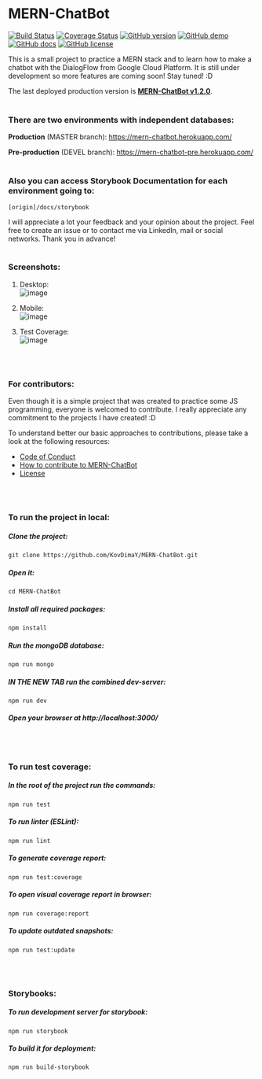 # MERN-ChatBot

[![Build Status](https://travis-ci.com/KovDimaY/MERN-ChatBot.svg?branch=master)](https://travis-ci.com/KovDimaY/MERN-ChatBot)
[![Coverage Status](https://coveralls.io/repos/github/KovDimaY/MERN-ChatBot/badge.svg?branch=master)](https://coveralls.io/github/KovDimaY/MERN-ChatBot?branch=master)
[![GitHub version](https://img.shields.io/badge/version-1.2.0-yellow.svg)](https://github.com/KovDimaY/MERN-ChatBot/releases)
[![GitHub demo](https://img.shields.io/badge/demo-available-ff3399.svg)](https://mern-chatbot.herokuapp.com/)
[![GitHub docs](https://img.shields.io/badge/docs-storybook-00ccff.svg)](https://mern-chatbot.herokuapp.com/docs/storybook)
[![GitHub license](https://img.shields.io/badge/license-MIT-blue.svg)](https://github.com/KovDimaY/MERN-ChatBot/blob/master/LICENSE)

This is a small project to practice a MERN stack and to learn how to make a chatbot with the DialogFlow from Google Cloud Platform. It is still under development so more features are coming soon! Stay tuned! :D

The last deployed production version is [**MERN-ChatBot v1.2.0**](https://github.com/KovDimaY/MERN-ChatBot/releases). 
<br>
<br>

### There are two environments with independent databases:

**Production** (MASTER branch): https://mern-chatbot.herokuapp.com/

**Pre-production** (DEVEL branch): https://mern-chatbot-pre.herokuapp.com/
<br>
<br>

### Also you can access Storybook Documentation for each environment going to:
```
[origin]/docs/storybook
```

I will appreciate a lot your feedback and your opinion about the project. Feel free to create an issue or to contact me via LinkedIn, mail or social networks.
Thank you in advance!
<br>
<br>

### Screenshots:
1) Desktop:<br>
![image](https://user-images.githubusercontent.com/26466644/50377510-09d1ad80-061f-11e9-8835-ccd79f75b905.png)

2) Mobile:<br>
![image](https://user-images.githubusercontent.com/26466644/50377555-c7f53700-061f-11e9-9799-7f7dcf444927.png)

3) Test Coverage:<br>
![image](https://user-images.githubusercontent.com/26466644/56457413-e293ae80-637a-11e9-8531-c851c73022a8.png)
<br>
<br>



### For contributors:
Even though it is a simple project that was created to practice some JS programming, everyone is welcomed to contribute. I really appreciate any commitment to the projects I have created! :D

To understand better our basic approaches to contributions, please take a look at the following resources: 
- [Code of Conduct](https://github.com/KovDimaY/MERN-ChatBot/blob/master/CODE_OF_CONDUCT.md)
- [How to contribute to MERN-ChatBot](https://github.com/KovDimaY/MERN-ChatBot/blob/master/CONTRIBUTING.md)
- [License](https://github.com/KovDimaY/MERN-ChatBot/blob/master/LICENSE)

<br>
<br>



### To run the project in local:
##### Clone the project: 
```
git clone https://github.com/KovDimaY/MERN-ChatBot.git
```

##### Open it:
```
cd MERN-ChatBot
```

##### Install all required packages:
```
npm install
```

##### Run the mongoDB database:
```
npm run mongo
```

##### IN THE NEW TAB run the combined dev-server:
```
npm run dev
```

##### Open your browser at http://localhost:3000/

<br>
<br>



### To run test coverage:
##### In the root of the project run the commands:
```
npm run test
```

##### To run linter (ESLint):
```
npm run lint
```

##### To generate coverage report:
```
npm run test:coverage
```

##### To open visual coverage report in browser:
```
npm run coverage:report
```

##### To update outdated snapshots:
```
npm run test:update
```

<br>
<br>



### Storybooks:
##### To run development server for storybook:
```
npm run storybook
```

##### To build it for deployment:
```
npm run build-storybook
```